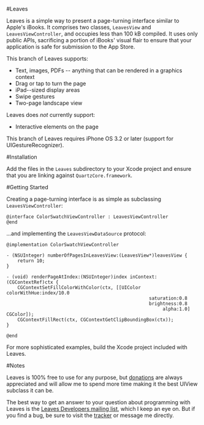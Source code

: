 #Leaves

Leaves is a simple way to present a page-turning interface similar to Apple's iBooks.  It comprises two classes, `LeavesView` and `LeavesViewController`, and occupies less than 100 kB compiled.  It uses only public APIs, sacrificing a portion of iBooks' visual flair to ensure that your application is safe for submission to the App Store.

This branch of Leaves supports:

- Text, images, PDFs -- anything that can be rendered in a graphics context
- Drag or tap to turn the page
- iPad--sized display areas 
- Swipe gestures
- Two-page landscape view

Leaves does *not* currently support:

- Interactive elements on the page

This branch of Leaves requires iPhone OS 3.2 or later (support for UIGestureRecognizer).

#Installation

Add the files in the `Leaves` subdirectory to your Xcode project and ensure that you are linking against `QuartzCore.framework`.

#Getting Started

Creating a page-turning interface is as simple as subclassing `LeavesViewController`:

	@interface ColorSwatchViewController : LeavesViewController
	@end

...and implementing the `LeavesViewDataSource` protocol:

	@implementation ColorSwatchViewController

	- (NSUInteger) numberOfPagesInLeavesView:(LeavesView*)leavesView {
		return 10;
	}

	- (void) renderPageAtIndex:(NSUInteger)index inContext:(CGContextRef)ctx {
		CGContextSetFillColorWithColor(ctx, [[UIColor colorWithHue:index/10.0 
														saturation:0.8
														brightness:0.8 
															 alpha:1.0] CGColor]);
		CGContextFillRect(ctx, CGContextGetClipBoundingBox(ctx));
	}

	@end

For more sophisticated examples, build the Xcode project included with Leaves.

#Notes

Leaves is 100% free to use for any purpose, but [donations](http://pledgie.com/campaigns/11077) are always appreciated and will allow me to spend more time making it the best UIView subclass it can be.

The best way to get an answer to your question about programming with Leaves is the [Leaves Developers mailing list](http://groups.google.com/group/leaves-developers), which I keep an eye on.  But if you find a bug, be sure to visit the [tracker](http://github.com/brow/leaves/issues) or message me directly.